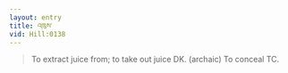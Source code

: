 ```yaml
---
layout: entry
title: འཁུས་
vid: Hill:0138
---
```

> To extract juice from; to take out juice DK\. (archaic) To conceal TC\.


